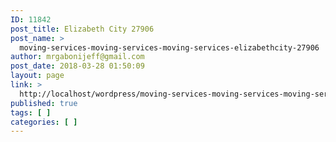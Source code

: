 ```yaml
---
ID: 11842
post_title: Elizabeth City 27906
post_name: >
  moving-services-moving-services-moving-services-elizabethcity-27906
author: mrgabonijeff@gmail.com
post_date: 2018-03-28 01:50:09
layout: page
link: >
  http://localhost/wordpress/moving-services-moving-services-moving-services-elizabethcity-27906/
published: true
tags: [ ]
categories: [ ]
---
```

